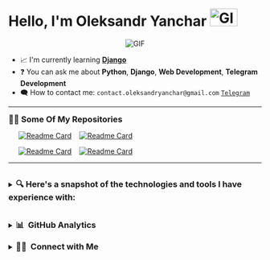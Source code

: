 # Hello, I'm Oleksandr Yanchar <img src="https://media2.giphy.com/media/v1.Y2lkPTc5MGI3NjExcHV5Y2Fzc3B3YXR2OGc0bjMzaWhsd2h1YnFmcXlidnIzZzF1MHM3OCZlcD12MV9pbnRlcm5hbF9naWZfYnlfaWQmY3Q9Zw/xUPGGDNsLvqsBOhuU0/giphy.gif" alt="GIF" height="35" width="55">
</p>

<p align="center" style="text-align: center;">
  <img src="https://media.giphy.com/media/zOvBKUUEERdNm/giphy.gif" alt="GIF">
</p>

- 📈 I'm currently learning **[Django](https://www.djangoproject.com/)**
- ❓ You can ask me about **Python**, **Django**, **Web Development**, **Telegram Development**
- 🗨️ How to contact me: `contact.oleksandryanchar@gmail.com` [`Telegram`](https://t.me/sodhfhertgihfloj)

---

<h3 style="display: inline;">👨‍💻 Some Of My Repositories</h3>
<div style="margin-left: 20px;">

[![Readme Card](https://github-readme-stats.vercel.app/api/pin/?username=OleksandrYanchar&repo=lokatir-bot&theme=algolia&hide_border=true)](https://github.com/OleksandrYanchar/lokatir-bot)&nbsp;&nbsp;&nbsp;&nbsp;[![Readme Card](https://github-readme-stats.vercel.app/api/pin/?username=OleksandrYanchar&repo=django-quiz-website&theme=algolia&hide_border=true)](https://github.com/OleksandrYanchar/django-quiz-website)

[![Readme Card](https://github-readme-stats.vercel.app/api/pin/?username=OleksandrYanchar&repo=Simple-Data-View&theme=algolia&hide_border=true)](https://github.com/OleksandrYanchar/Simple-Data-View)&nbsp;&nbsp;&nbsp;&nbsp;[![Readme Card](https://github-readme-stats.vercel.app/api/pin/?username=OleksandrYanchar&repo=Vacancies-Parser-Bot&theme=algolia&hide_border=true)](https://github.com/OleksandrYanchar/Vacancies-Parser-Bot)
</div>

---


<br>
<details>
<summary>
<h3 style="display: inline;">🔍 Here's a snapshot of the technologies and tools I have experience with:</h3>
</summary>

### 🛠 &nbsp;Main Tech Stack
![Python](https://img.shields.io/badge/-Python-333333?style=flat&logo=python)
![Django](https://img.shields.io/badge/-Django-333333?style=flat&logo=django)
![DjangoREST](https://img.shields.io/badge/DJANGO-REST-ff1709?style=for-the-badge&logo=django&logoColor=white&color=ff1709&labelColor=gray)
![PostgreSQL](https://img.shields.io/badge/-PostgreSQL-333333?style=flat&logo=postgresql)
![Aiogram](https://img.shields.io/badge/-Aiogram-333333?style=flat)


### 🌱 &nbsp;Also Worked With
![HTML](https://img.shields.io/badge/-HTML-333333?style=flat&logo=html5)
![CSS](https://img.shields.io/badge/-CSS-333333?style=flat&logo=css3)
![JavaScript](https://img.shields.io/badge/-JavaScript-333333?style=flat&logo=javascript)
![SQLite](https://img.shields.io/badge/-SQLite-333333?style=flat&logo=sqlite)
![GraphQL](https://img.shields.io/badge/-GraphQL-333333?style=flat&logo=graphql)
![React](https://img.shields.io/badge/-React-333333?style=flat&logo=react)




### 🧰 &nbsp;Additional Skills and Tools
![Linux](https://img.shields.io/badge/-Linux-333333?style=flat&logo=linux)
![Git](https://img.shields.io/badge/-Git-333333?style=flat&logo=git)
![GitHub](https://img.shields.io/badge/-GitHub-333333?style=flat&logo=github)
![GitLab](https://img.shields.io/badge/-GitLab-333333?style=flat&logo=gitlab)
![Docker](https://img.shields.io/badge/-Docker-333333?style=flat&logo=docker)
![Docker Compose](https://img.shields.io/badge/-Docker%20Compose-333333?style=flat&logo=docker-compose)
![C](https://img.shields.io/badge/-C-333333?style=flat&logo=c)
![Selenium](https://img.shields.io/badge/-Selenium-333333?style=flat&logo=selenium)
![Python Requests](https://img.shields.io/badge/Python-Requests-333333?style=flat)
![C#](https://img.shields.io/badge/-C%23-333333?style=flat&logo=c-sharp)
![Redis](https://img.shields.io/badge/-Redis-333333?style=flat&logo=redis)
![Celery](https://img.shields.io/badge/-Celery-333333?style=flat&logo=celery)
![Postman](https://img.shields.io/badge/-Postman-333333?style=flat&logo=postman)
![Nginx](https://img.shields.io/badge/-Nginx-333333?style=flat&logo=nginx)


</details>

<br>



<br>

<details>
<summary>
  <h3 style="display: inline;">📊 &nbsp;GitHub Analytics</h3>
</summary>

<p align="center">
  <img height="200em" src="https://github-readme-stats.vercel.app/api?username=OleksandrYanchar&show_icons=true&theme=algolia&hide_border=true" />
</p>
<p align="center">
  <img height="200em" src="https://github-readme-streak-stats.herokuapp.com/?user=OleksandrYanchar&&theme=algolia&hide_border=true" />
</p>
<p align="center">
  <img src="https://github-readme-stats.vercel.app/api/top-langs/?username=OleksandrYanchar&layout=donut&theme=algolia&hide_border=true" alt="Top Languages">
</p>

</details>



<br>
<details>
<summary>
<h3 style="display: inline;">🤝🏻 &nbsp;Connect with Me</h3>
</summary>
<body>


<p align="center">
  <a href="https://t.me/sodhfhertgihfloj" class="image-container">
    <img src="https://cdn.icon-icons.com/icons2/2429/PNG/512/telegram_logo_icon_147228.png" alt="Telegram" height="128" width="128">&nbsp;&nbsp;&nbsp;&nbsp;
  </a>
  <a href="https://www.linkedin.com/in/oleksandr-yanchar-b24043289/" class="image-container">
    <img src="https://cdn.icon-icons.com/icons2/2037/PNG/512/in_linked_linkedin_media_social_icon_124259.png" alt="LinkedIn" height="128" width="128">&nbsp;&nbsp;&nbsp;&nbsp;
  </a>
  <a href="https://mail.google.com/mail/u/0/#sent?compose=GTvVlcSBnNRHdWDkfsjxDbxWgvLHLGvqRbcxBLjjgDmptdBnDrfWqFchTkXjvlclXSzFLjsmKkvKj" class="image-container">
    <img src="https://cdn.icon-icons.com/icons2/272/PNG/512/Email_30017.png" alt="Email" height="128" width="128">&nbsp;&nbsp;&nbsp;&nbsp;
  </a>
</p>

</body>

</details>






